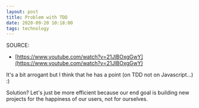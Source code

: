 ```yaml
---
layout: post
title: Problem with TDD
date: 2020-09-20 10:18:00
tags: technology
---
```


SOURCE: 
- [https://www.youtube.com/watch?v=21JlBOxgGwY](https://www.youtube.com/watch?v=21JlBOxgGwY)

It's a bit arrogant but I think that he has a point (on TDD not on Javascript...) :)

Solution? Let's just be more efficient because our end goal is building new projects for the happiness of our users, not for ourselves.